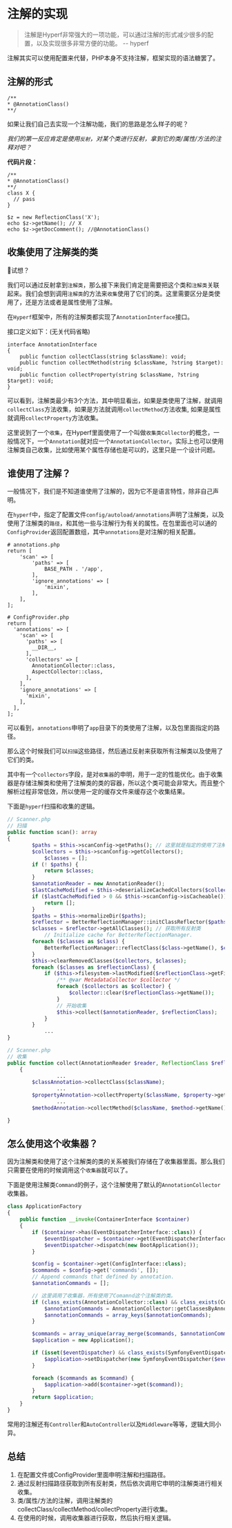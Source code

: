 # 注解的实现

> 注解是Hyperf非常强大的一项功能，可以通过注解的形式减少很多的配置，以及实现很多非常方便的功能。  -- hyperf

注解其实可以使用配置来代替，PHP本身不支持注解，框架实现的语法糖罢了。

## 注解的形式

```
/**
* @AnnotationClass()
**/

```

如果让我们自己去实现一个注解功能，我们的思路是怎么样子的呢？

*我们的第一反应肯定是使用`反射`，对某个类进行反射，拿到它的类/属性/方法的注释对吧？*

**代码片段：**

```
/**
* @AnnotationClass()
**/
class X {
  // pass
}

$z = new ReflectionClass('X');
echo $z->getName(); // X
echo $z->getDocComment(); //@AnnotationClass()

```

## 收集使用了注解类的类

🤔试想？

我们可以通过反射拿到`注解类`，那么接下来我们肯定是需要把这个类和`注解类`关联起来。我们会想到调用`注解类`的方法来`收集`使用了它们的类。这里需要区分是类使用了，还是方法或者是属性使用了注解。

在`Hyperf`框架中，所有的注解类都实现了`AnnotationInterface`接口。

接口定义如下：(无关代码省略)

```
interface AnnotationInterface
{
    public function collectClass(string $className): void;
    public function collectMethod(string $className, ?string $target): void;
    public function collectProperty(string $className, ?string $target): void;
}

```

可以看到，注解类最少有3个方法，其中明显看出，如果是类使用了注解，就调用`collectClass`方法收集，如果是方法就调用`collectMethod`方法收集, 如果是属性就调用`collectProperty`方法收集。

这里说到了一个`收集`，在Hyperf里面使用了一个叫做`收集类Collector`的概念，一般情况下，一个`Annotation`就对应一个`AnnotationCollector`。实际上也可以使用注解类自己收集，比如使用某个属性存储也是可以的，这里只是一个设计问题。

## 谁使用了注解？

一般情况下，我们是不知道谁使用了注解的，因为它不是语言特性，除非自己声明。

在`hyperf`中，指定了配置文件`config/autoload/annotations`声明了注解类，以及使用了注解类的`路径`，和其他一些与注解行为有关的属性。在包里面也可以通的`ConfigProvider`返回配置数组，其中`annotations`是对注解的相关配置。

```
# annotations.php
return [
    'scan' => [
        'paths' => [
            BASE_PATH . '/app',
        ],
        'ignore_annotations' => [
            'mixin',
        ],
    ],
];

# ConfigProvider.php
return [
  'annotations' => [
    'scan' => [
      'paths' => [
        __DIR__,
      ],
      'collectors' => [
        AnnotationCollector::class,
        AspectCollector::class,
      ],
    ],
    'ignore_annotations' => [
      'mixin',
    ],
  ],
];

```

可以看到，`annotations`申明了`app`目录下的类使用了注解，以及包里面指定的路径。

那么这个时候我们可以`扫描`这些路径，然后通过反射来获取所有注解类以及使用了它们的类。

其中有一个`collectors`字段，是对`收集器`的申明，用于一定的性能优化。由于收集器是存储注解类和使用了注解类的类的容器，所以这个类可能会非常大。而且整个解析过程非常低效，所以使用一定的缓存文件来缓存这个收集结果。

下面是`hyperf`扫描和收集的逻辑。

```php
// Scanner.php
// 扫描
public function scan(): array
{
        $paths = $this->scanConfig->getPaths(); // 这里就是指定的使用了注解类的路径
        $collectors = $this->scanConfig->getCollectors();
  			$classes = [];
        if (! $paths) {
            return $classes;
        }
        $annotationReader = new AnnotationReader();
        $lastCacheModified = $this->deserializeCachedCollectors($collectors);
        if ($lastCacheModified > 0 && $this->scanConfig->isCacheable()) {
            return [];
        }
        $paths = $this->normalizeDir($paths);
        $reflector = BetterReflectionManager::initClassReflector($paths); // 反射所在路径的类
        $classes = $reflector->getAllClasses(); // 获取所有反射类
  			// Initialize cache for BetterReflectionManager.
        foreach ($classes as $class) {
            BetterReflectionManager::reflectClass($class->getName(), $class);
        }
        $this->clearRemovedClasses($collectors, $classes);
        foreach ($classes as $reflectionClass) {
            if ($this->filesystem->lastModified($reflectionClass->getFileName()) >= $lastCacheModified) {
                /** @var MetadataCollector $collector */
                foreach ($collectors as $collector) {
                    $collector::clear($reflectionClass->getName());
                }
              	// 开始收集
                $this->collect($annotationReader, $reflectionClass);
            }
        }
  			...
}

// Scanner.php
// 收集
public function collect(AnnotationReader $reader, ReflectionClass $reflection)
    {
				...
        $classAnnotation->collectClass($className);
				...
        $propertyAnnotation->collectProperty($className, $property->getName());
				...
        $methodAnnotation->collectMethod($className, $method->getName());

}

```

## 怎么使用这个收集器？

因为注解类和使用了这个注解类的类的关系被我们存储在了收集器里面。那么我们只需要在使用的时候调用这个`收集器`就可以了。

下面是使用注解类`Command`的例子，这个注解使用了默认的`AnnotationCollector`收集器。

```php
class ApplicationFactory
{
    public function __invoke(ContainerInterface $container)
    {
        if ($container->has(EventDispatcherInterface::class)) {
            $eventDispatcher = $container->get(EventDispatcherInterface::class);
            $eventDispatcher->dispatch(new BootApplication());
        }

        $config = $container->get(ConfigInterface::class);
        $commands = $config->get('commands', []);
        // Append commands that defined by annotation.
        $annotationCommands = [];

       	// 这里调用了收集器，所有使用了Comamnd这个注解类的类。
        if (class_exists(AnnotationCollector::class) && class_exists(Command::class)) {
            $annotationCommands = AnnotationCollector::getClassesByAnnotation(Command::class);
            $annotationCommands = array_keys($annotationCommands);
        }

        $commands = array_unique(array_merge($commands, $annotationCommands));
        $application = new Application();

        if (isset($eventDispatcher) && class_exists(SymfonyEventDispatcher::class)) {
            $application->setDispatcher(new SymfonyEventDispatcher($eventDispatcher));
        }

        foreach ($commands as $command) {
            $application->add($container->get($command));
        }
        return $application;
    }
}

```

常用的注解还有`Controller`和`AutoController`以及`Middleware`等等，逻辑大同小异。

## 总结

1. 在配置文件或ConfigProvider里面申明注解和扫描路径。
2. 通过反射扫描路径获取到所有反射类，然后依次调用它申明的注解类进行相关收集。
3. 类/属性/方法的注解，调用注解类的collectClass/collectMethod/collectProperty进行收集。
4. 在使用的时候，调用收集器进行获取，然后执行相关逻辑。
